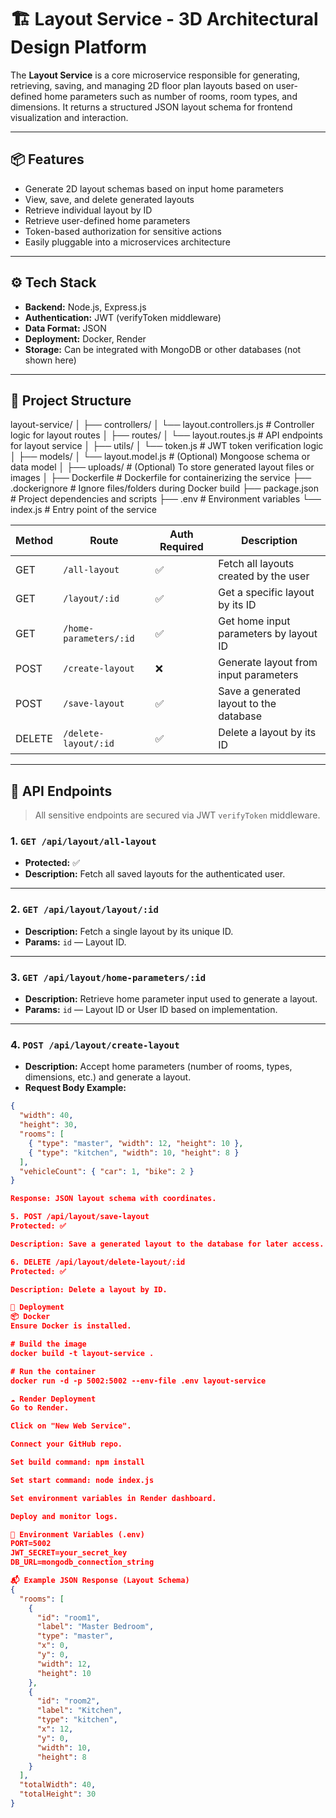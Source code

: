 # 🏗️ Layout Service - 3D Architectural Design Platform

The **Layout Service** is a core microservice responsible for generating, retrieving, saving, and managing 2D floor plan layouts based on user-defined home parameters such as number of rooms, room types, and dimensions. It returns a structured JSON layout schema for frontend visualization and interaction.

---

## 📦 Features

- Generate 2D layout schemas based on input home parameters
- View, save, and delete generated layouts
- Retrieve individual layout by ID
- Retrieve user-defined home parameters
- Token-based authorization for sensitive actions
- Easily pluggable into a microservices architecture

---

## ⚙️ Tech Stack

- **Backend:** Node.js, Express.js
- **Authentication:** JWT (verifyToken middleware)
- **Data Format:** JSON
- **Deployment:** Docker, Render
- **Storage:** Can be integrated with MongoDB or other databases (not shown here)

---

## 📁 Project Structure

layout-service/
│
├── controllers/
│   └── layout.controllers.js       # Controller logic for layout routes
│
├── routes/
│   └── layout.routes.js            # API endpoints for layout service
│
├── utils/
│   └── token.js                    # JWT token verification logic
│
├── models/
│   └── layout.model.js             # (Optional) Mongoose schema or data model
│
├── uploads/                        # (Optional) To store generated layout files or images
│
├── Dockerfile                      # Dockerfile for containerizing the service
├── .dockerignore                   # Ignore files/folders during Docker build
├── package.json                    # Project dependencies and scripts
├── .env                            # Environment variables
└── index.js                        # Entry point of the service

| Method | Route                  | Auth Required | Description                             |
| ------ | ---------------------- | ------------- | --------------------------------------- |
| GET    | `/all-layout`          | ✅             | Fetch all layouts created by the user   |
| GET    | `/layout/:id`          | ✅             | Get a specific layout by its ID         |
| GET    | `/home-parameters/:id` | ✅             | Get home input parameters by layout ID  |
| POST   | `/create-layout`       | ❌             | Generate layout from input parameters   |
| POST   | `/save-layout`         | ✅             | Save a generated layout to the database |
| DELETE | `/delete-layout/:id`   | ✅             | Delete a layout by its ID               |


---

## 📌 API Endpoints

> All sensitive endpoints are secured via JWT `verifyToken` middleware.

### 1. `GET /api/layout/all-layout`
- **Protected:** ✅
- **Description:** Fetch all saved layouts for the authenticated user.

---

### 2. `GET /api/layout/layout/:id`
- **Description:** Fetch a single layout by its unique ID.
- **Params:** `id` — Layout ID.

---

### 3. `GET /api/layout/home-parameters/:id`
- **Description:** Retrieve home parameter input used to generate a layout.
- **Params:** `id` — Layout ID or User ID based on implementation.

---

### 4. `POST /api/layout/create-layout`
- **Description:** Accept home parameters (number of rooms, types, dimensions, etc.) and generate a layout.
- **Request Body Example:**
```json
{
  "width": 40,
  "height": 30,
  "rooms": [
    { "type": "master", "width": 12, "height": 10 },
    { "type": "kitchen", "width": 10, "height": 8 }
  ],
  "vehicleCount": { "car": 1, "bike": 2 }
}

Response: JSON layout schema with coordinates.

5. POST /api/layout/save-layout
Protected: ✅

Description: Save a generated layout to the database for later access.

6. DELETE /api/layout/delete-layout/:id
Protected: ✅

Description: Delete a layout by ID.

🚀 Deployment
📦 Docker
Ensure Docker is installed.

# Build the image
docker build -t layout-service .

# Run the container
docker run -d -p 5002:5002 --env-file .env layout-service

☁️ Render Deployment
Go to Render.

Click on "New Web Service".

Connect your GitHub repo.

Set build command: npm install

Set start command: node index.js

Set environment variables in Render dashboard.

Deploy and monitor logs.

🔐 Environment Variables (.env)
PORT=5002
JWT_SECRET=your_secret_key
DB_URL=mongodb_connection_string

📬 Example JSON Response (Layout Schema)
{
  "rooms": [
    {
      "id": "room1",
      "label": "Master Bedroom",
      "type": "master",
      "x": 0,
      "y": 0,
      "width": 12,
      "height": 10
    },
    {
      "id": "room2",
      "label": "Kitchen",
      "type": "kitchen",
      "x": 12,
      "y": 0,
      "width": 10,
      "height": 8
    }
  ],
  "totalWidth": 40,
  "totalHeight": 30
}

